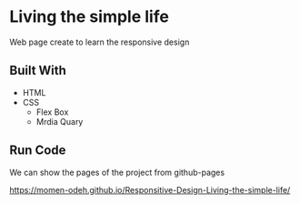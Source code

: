 # Living the simple life
Web page create to learn the responsive design

## Built With
* HTML
* CSS
  * Flex Box
  * Mrdia Quary

## Run Code
We can show the pages of the project from github-pages 

https://momen-odeh.github.io/Responsitive-Design-Living-the-simple-life/
